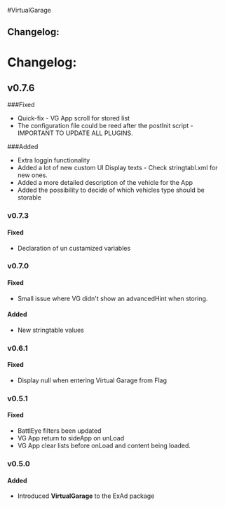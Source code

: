 #VirtualGarage  
## Changelog:    

# Changelog:  
## v0.7.6  
###Fixed
* Quick-fix - VG App scroll for stored list
* The configuration file could be reed after the postInit script - IMPORTANT TO UPDATE ALL PLUGINS.

###Added
* Extra loggin functionality 
* Added a lot of new custom UI Display texts - Check stringtabl.xml for new ones. 
* Added a more detailed description of the vehicle for the App    
* Added the possibility to decide of which vehicles type should be storable

### v0.7.3  
#### Fixed  
* Declaration of un custamized variables  
 
### v0.7.0  
#### Fixed 
* Small issue where VG didn't show an advancedHint when storing.
#### Added 
* New stringtable values
 
### v0.6.1  
#### Fixed 
* Display null when entering Virtual Garage from Flag

### v0.5.1   
#### Fixed  
* BattlEye filters been updated  
* VG App return to sideApp on unLoad  
* VG App clear lists before onLoad and content being loaded. 

### v0.5.0  
#### Added  
* Introduced **VirtualGarage** to the ExAd package 
